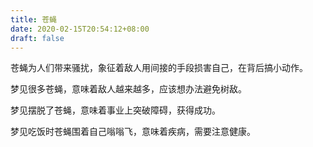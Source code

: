 ```yaml
---
title: 苍蝇
date: 2020-02-15T20:54:12+08:00
draft: false
---
```


苍蝇为人们带来骚扰，象征着敌人用间接的手段损害自己，在背后搞小动作。


梦见很多苍蝇，意味着敌人越来越多，应该想办法避免树敌。


梦见摆脱了苍蝇，意味着事业上突破障碍，获得成功。


梦见吃饭时苍蝇围着自己嗡嗡飞，意味着疾病，需要注意健康。
